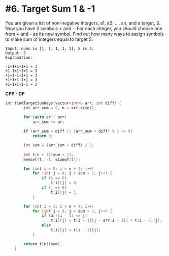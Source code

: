 # #6. Target Sum 1 & -1

You are given a list of non-negative integers, a1, a2, ..., an, and a target, S. Now you have 2 symbols + and -. For each integer, you should choose one from + and - as its new symbol.
Find out how many ways to assign symbols to make sum of integers equal to target S.

```
Input: nums is [1, 1, 1, 1, 1], S is 3. 
Output: 5
Explanation: 

-1+1+1+1+1 = 3
+1-1+1+1+1 = 3
+1+1-1+1+1 = 3
+1+1+1-1+1 = 3
+1+1+1+1-1 = 3
```

**CPP - DP**
```cpp
int findTargetSumWays(vector<int>& arr, int diff) {
        int arr_sum = 0, n = arr.size();

        for (auto ar : arr)
            arr_sum += ar;
            
        if (arr_sum < diff || (arr_sum + diff) % 2 != 0)
            return 0;

        int sum = (arr_sum + diff) / 2;
        
        int t[n + 1][sum + 1];
        memset(t, -1, sizeof(t));

        for (int i = 0; i < n + 1; i++)
            for (int j = 0; j < sum + 1; j++) {
                if (i == 0)
                    t[i][j] = 0;
                if (j == 0)
                    t[i][j] = 1;
            }

        for (int i = 1; i < n + 1; i++)
            for (int j = 0; j < sum + 1; j++) {
                if (arr[i - 1] <= j)
                    t[i][j] = t[i - 1][j - arr[i - 1]] + t[i - 1][j];
                else
                    t[i][j] = t[i - 1][j];
            }

        return t[n][sum];
    }
```
